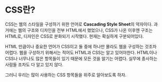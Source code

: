 # CSS란?
CSS는 웹의 스타일을 구성하기 위한 언어로 **Cascading Style Sheet**의 약자이다. 과거에는 웹의 구조와 디자인을 전부 HTML에서 했었으나, CSS가 나온 이후엔 구조는 HTML로, 디자인은 CSS로 분화되기 시작했다. 현재는 확실하게 구분되어있다.

HTML 만큼이나 중요한 언어가 CSS이고 둘 중에 하나만 몰라도 웹을 구성하는 것조차 어렵다. 웹을 구성하기 위해서는 적어도 HTML과 CSS는 알고 있어야한다. HTML이나 CSS나 너무나도 많은 항목들이 있기 때문에 모든 것을 알기는 어렵다. 실무에 종사하는 사람들 조차도 다 알고 있지 않다.

그러니 우리는 많이 사용하는 CSS 항목들을 위주로 알아보도록 하자.